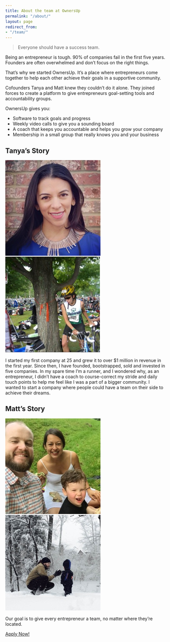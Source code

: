 ```yaml
---
title: About the team at OwnersUp
permalink: "/about/"
layout: page
redirect_from:
- "/team/"
---
```


> Everyone should have a success team.

Being an entrepreneur is tough. 90% of companies fail in the first five years. Founders are often overwhelmed and don’t focus on the right things.

That’s why we started OwnersUp. It’s a place where entrepreneurs come together to help each other achieve their goals in a supportive community.

Cofounders Tanya and Matt knew they couldn’t do it alone. They joined forces to create a platform to give entrepreneurs goal-setting tools and accountability groups.

OwnersUp gives you:
* Software to track goals and progress
* Weekly video calls to give you a sounding board
* A coach that keeps you accountable and helps you grow your company
* Membership in a small group that really knows you and your business

## Tanya’s Story
![Tanya](/images/about/tanya-1.jpg)
![Tanya](/images/about/tanya-2.jpg)

I started my first company at 25 and grew it to over $1 million in revenue in the first year. Since then, I have founded, bootstrapped, sold and invested in five companies. In my spare time I’m a runner, and I wondered why, as an entrepreneur, I didn’t have a coach to course-correct my stride and daily touch points to help me feel like I was a part of a bigger community. I wanted to start a company where people could have a team on their side to achieve their dreams.

## Matt’s Story
![Mat](/images/about/matt-1.jpg)
![Mat](/images/about/matt-2.jpg)

Our goal is to give every entrepreneur a team, no matter where they’re located.

[Apply Now!](/apply)
